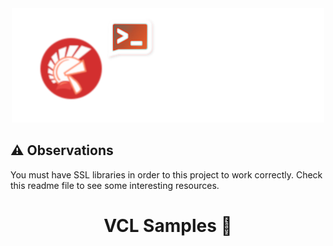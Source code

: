 <div align="center">
  <img src="./img/delphi-notify.png">
</div>

## ⚠ Observations

You must have SSL libraries in order to this project to work correctly. Check this readme file to see some interesting resources.

<div align="center">

# VCL Samples 🧪

</div>

